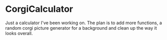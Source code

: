 # CorgiCalculator
Just a calculator I've been working on.
The plan is to add more functions, a random corgi picture generator for a background and clean up the way it looks overall.

